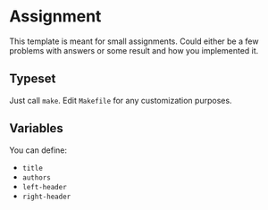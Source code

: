 # Assignment
This template is meant for small assignments. Could either be a few problems with answers or some
result and how you implemented it.

## Typeset
Just call `make`. Edit `Makefile` for any customization purposes.

## Variables
You can define:

  * `title`
  * `authors`
  * `left-header`
  * `right-header`
